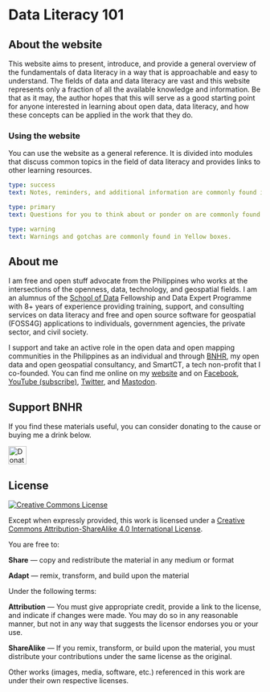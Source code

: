 # Data Literacy 101

## About the website
This website aims to present, introduce, and provide a general overview of the fundamentals of data literacy in a way that is approachable and easy to understand. The fields of data and data literacy are vast and this website represents only a fraction of all the available knowledge and information. Be that as it may, the author hopes that this will serve as a good starting point for anyone interested in learning about open data, data literacy, and how these concepts can be applied in the work that they do.

### Using the website
You can use the website as a general reference. It is divided into modules that discuss common topics in the field of data literacy and provides links to other learning resources.

```yaml remark
type: success
text: Notes, reminders, and additional information are commonly found in Green boxes.
```

```yaml remark
type: primary
text: Questions for you to think about or ponder on are commonly found in Blue boxes.
```

```yaml remark
type: warning
text: Warnings and gotchas are commonly found in Yellow boxes. 
```

## About me
I am free and open stuff advocate from the Philippines who works at the intersections of the openness, data, technology, and geospatial fields. I am an alumnus of the [School of Data](https://schoolofdata.org) Fellowship and Data Expert Programme with 8+ years of experience providing training, support, and consulting services on data literacy and free and open source software for geospatial (FOSS4G) applications to individuals, government agencies, the private sector, and civil society. 

I support and take an active role in the open data and open mapping communities in the Philippines as an individual and through [BNHR](https://bnhr.xyz), my open data and open geospatial consultancy, and SmartCT, a tech non-profit that I co-founded. You can find me online on my [website](https://bnhr.xyz/) and on [Facebook](https://facebook.com/bnhr.xyz), [YouTube (subscribe)](https://www.youtube.com/c/BNHRdotXYZ?sub_confirmation=1), [Twitter](https://www.twitter.com/BNHRdotXYZ), and [Mastodon](https://mastodon.social/@benhur07b).

## Support BNHR
If you find these materials useful, you can consider donating to the cause or buying me a drink below.

<a href='https://ko-fi.com/V7V2DF6B1' target='_blank'><img height='36' style='border:0px;height:36px;' src='https://cdn.ko-fi.com/cdn/kofi2.png?v=3' border='0' alt='Donate and support BNHR' /></a>

## License
<a rel="license" href="https://creativecommons.org/licenses/by-sa/4.0/"><img class="mb-2" alt="Creative Commons License" style="border-width:0" src="https://i.creativecommons.org/l/by-sa/4.0/88x31.png" /></a>

Except when expressly provided, this work is licensed under a [Creative Commons Attribution-ShareAlike 4.0 International License](https://creativecommons.org/licenses/by-sa/4.0/).

You are free to:

**Share** — copy and redistribute the material in any medium or format

**Adapt** — remix, transform, and build upon the material

Under the following terms:

**Attribution** — You must give appropriate credit, provide a link to the license, and indicate if changes were made. You may do so in any reasonable manner, but not in any way that suggests the licensor endorses you or your use.

**ShareAlike** — If you remix, transform, or build upon the material, you must distribute your contributions under the same license as the original.

Other works (images, media, software, etc.) referenced in this work are under their own respective licenses.

